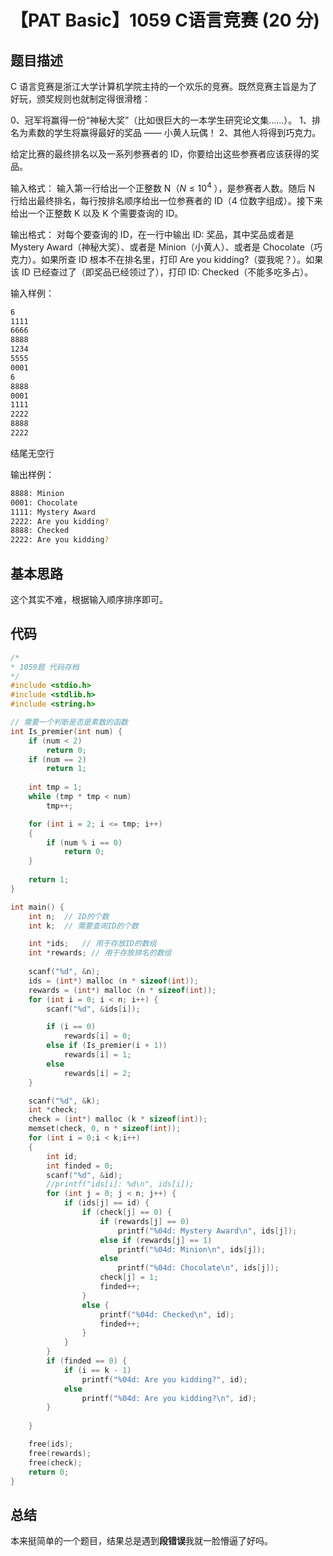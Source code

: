 # 【PAT Basic】1059 C语言竞赛 (20 分)

## 题目描述

C 语言竞赛是浙江大学计算机学院主持的一个欢乐的竞赛。既然竞赛主旨是为了好玩，颁奖规则也就制定得很滑稽：

0、冠军将赢得一份“神秘大奖”（比如很巨大的一本学生研究论文集……）。
1、排名为素数的学生将赢得最好的奖品 —— 小黄人玩偶！
2、其他人将得到巧克力。

给定比赛的最终排名以及一系列参赛者的 ID，你要给出这些参赛者应该获得的奖品。

输入格式：
输入第一行给出一个正整数 N（$N \leqslant 10^4$ ），是参赛者人数。随后 N 行给出最终排名，每行按排名顺序给出一位参赛者的 ID（4 位数字组成）。接下来给出一个正整数 K 以及 K 个需要查询的 ID。

输出格式：
对每个要查询的 ID，在一行中输出 ID: 奖品，其中奖品或者是 Mystery Award（神秘大奖）、或者是 Minion（小黄人）、或者是 Chocolate（巧克力）。如果所查 ID 根本不在排名里，打印 Are you kidding?（耍我呢？）。如果该 ID 已经查过了（即奖品已经领过了），打印 ID: Checked（不能多吃多占）。

输入样例：
```bash
6
1111
6666
8888
1234
5555
0001
6
8888
0001
1111
2222
8888
2222
```
结尾无空行

输出样例：

```bash
8888: Minion
0001: Chocolate
1111: Mystery Award
2222: Are you kidding?
8888: Checked
2222: Are you kidding?
```

## 基本思路

这个其实不难，根据输入顺序排序即可。

## 代码

```cpp
/*
* 1059题 代码存档
*/
#include <stdio.h>
#include <stdlib.h>
#include <string.h>

// 需要一个判断是否是素数的函数
int Is_premier(int num) {
    if (num < 2)
        return 0;
    if (num == 2)
        return 1;
    
    int tmp = 1;
    while (tmp * tmp < num) 
        tmp++;

    for (int i = 2; i <= tmp; i++)
    {
        if (num % i == 0)
            return 0;
    }
    
    return 1;
}

int main() {
    int n;  // ID的个数
    int k;  // 需要查询ID的个数

    int *ids;   // 用于存放ID的数组
    int *rewards; // 用于存放排名的数组
    
    scanf("%d", &n);
    ids = (int*) malloc (n * sizeof(int));
    rewards = (int*) malloc (n * sizeof(int));
    for (int i = 0; i < n; i++) {
        scanf("%d", &ids[i]);

        if (i == 0)
            rewards[i] = 0;
        else if (Is_premier(i + 1))
            rewards[i] = 1;
        else
            rewards[i] = 2;
    }

    scanf("%d", &k);
    int *check;
    check = (int*) malloc (k * sizeof(int));
    memset(check, 0, n * sizeof(int));
    for (int i = 0;i < k;i++)
    {
        int id;
        int finded = 0;
        scanf("%d", &id);
        //printf("ids[i]: %d\n", ids[i]);
        for (int j = 0; j < n; j++) {
            if (ids[j] == id) {
                if (check[j] == 0) {
                    if (rewards[j] == 0)
                        printf("%04d: Mystery Award\n", ids[j]); 
                    else if (rewards[j] == 1)
                        printf("%04d: Minion\n", ids[j]); 
                    else
                        printf("%04d: Chocolate\n", ids[j]); 
                    check[j] = 1;
                    finded++;
                }
                else {
                    printf("%04d: Checked\n", id);
                    finded++;
                }
            }
        }
        if (finded == 0) {
            if (i == k - 1)
                printf("%04d: Are you kidding?", id);
            else
                printf("%04d: Are you kidding?\n", id);
        }
        
    }

    free(ids);
    free(rewards);
    free(check);
    return 0;
}
```

## 总结

本来挺简单的一个题目，结果总是遇到**段错误**我就一脸懵逼了好吗。
